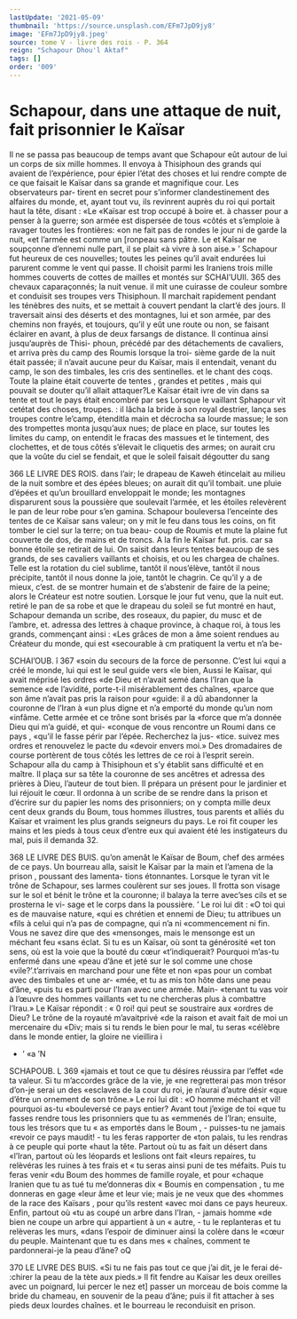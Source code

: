```yaml
---
lastUpdate: '2021-05-09'
thumbnail: 'https://source.unsplash.com/EFm7JpD9jy8'
image: 'EFm7JpD9jy8.jpeg'
source: tome V - livre des rois - P. 364
reign: "Schapour Dhou'l Aktaf"
tags: []
order: '009'
---
```


# Schapour, dans une attaque de nuit, fait prisonnier le Kaïsar

Il ne se passa pas beaucoup de temps avant que
Schapour eût autour de lui un corps de six mille
hommes. Il envoya à Thisiphoun des grands qui avaient de l’expérience, pour épier l’état des choses
et lui rendre compte de ce que faisait le Kaïsar dans sa grande et magnifique cour. Les observateurs par- tirent en secret pour s’informer clandestinement des alfaires du monde, et, ayant tout vu, ils revinrent auprès du roi qui portait haut la tête, disant : «Le «Kaïsar est trop occupé à boire et. à chasser pour
a penser à la guerre; son armée est dispersée de tous
«côtés et s’emploie à ravager toutes les frontières:
«on ne fait pas de rondes le jour ni de garde la nuit, «et l’armée est comme un [ronpeau sans pâtre. Le
et Kaîsar ne soupçonne d’ennemi nulle part, il se plait
«à vivre à son aise.» ’
Schapour fut heureux de ces nouvelles; toutes les
peines qu’il avait endurées lui parurent comme le
vent qui passe. Il choisit parmi les Iraniens trois mille hommes couverts de cottes de mailles et montés sur
SCHAI’UUII. 365 des chevaux caparaçonnés; la nuit venue. il mit une
cuirasse de couleur sombre et conduisit ses troupes vers Thisiphoun. Il marchait rapidement pendant les ténèbres des nuits, et se mettait à couvert pendant
la clart’é des jours. Il traversait ainsi des déserts et
des montagnes, lui et son armée, par des chemins non frayés, et toujours, qu’il y eût une route ou non,
se faisant éclairer en avant, à plus de deux farsangs de distance. Il continua ainsi jusqu’auprès de Thisi- phoun, précédé par des détachements de cavaliers,
et arriva près du camp des Roumis lorsque la troi- sième garde de la nuit était passée; il n’avait aucune
peur du Kaïsar, mais il entendait, venant du camp, le son des timbales, les cris des sentinelles. et le chant des coqs. Toute la plaine était couverte de tentes , grandes et petites , mais qui pouvait se douter qu’il allait attaquer?Le Kaïsar était ivre de vin dans
sa tente et tout le pays était encombré par ses
Lorsque le vaillant Sphapour vit cetétat des choses, troupes. :
il lâcha la bride à son royal destrier, lança ses troupes
contre le’camp, étenditla main et décrocha sa lourde
massue; le son des trompettes monta jusqu’aux nues;
de place en place, sur toutes les limites du camp,
on entendit le fracas des massues et le tintement, des clochettes, et de tous côtés s’élevait le cliquetis
des armes; on aurait cru que la voûte du ciel se fendait, et que le soleil faisait dégoutter du sang

366 LE LIVRE DES ROIS.
dans l’air; le drapeau de Kaweh étincelait au milieu
de la nuit sombre et des épées bleues; on aurait dit qu’il tombait. une pluie d’épées et qu’un brouillard
enveloppait le monde; les montagnes disparurent sous la poussière que soulevait l’armée, et les étoiles
relevèrent le pan de leur robe pour s’en gamina. Schapour bouleversa l’enceinte des tentes de ce
Kaïsar sans valeur; on y mit le feu dans tous les coins, on fit tomber le ciel sur la terre; on tua beau- coup de Roumis et mute la plaine fut couverte de dos, de mains et de troncs. A la fin le Kaïsar fut. pris. car sa bonne étoile se retirait de lui. On saisit dans leurs tentes beaucoup de ses grands, de ses cavaliers vaillants et choisis, et ou les chargea de chaînes. Telle est la rotation du ciel sublime, tantôt
il nous’élève, tantôt il nous précipite, tantôt il nous
donne la joie, tantôt le chagrin. Ce qu’il y a de mieux, c’est. de se montrer humain et de s’abstenir
de faire de la peine; alors le Créateur est notre soutien.
Lorsque le jour fut venu, que la nuit eut. retiré le
pan de sa robe et que le drapeau du soleil se fut montré en haut, Schapour demanda un scribe, des roseaux, du papier, du musc et de l’ambre, et. adressa
des lettres à chaque province, à chaque roi, à tous
les grands, commençant ainsi : «Les grâces de mon a âme soient rendues au Créateur du monde, qui est «secourable à cm pratiquent la vertu et n’a be-

SCHAI’OUB. î 367 «soin du secours de la force de personne. C’est lui
«qui a créé le monde, lui qui est le seul guide vers «le bien, Aussi le Kaïsar, qui avait méprisé les ordres «de Dieu et n’avait semé dans l’Iran que la semence
«de l’avidité, porte-t-il misérablement des chaînes, «parce que son âme n’avait pas pris la raison pour «guide: il a dû abandonner la couronne de l’Iran à «un plus digne et n’a emporté du monde qu’un nom «infâme. Cette armée et ce trône sont brisés par la «force que m’a donnée Dieu qui m’a guidé, et qui-
«conque de vous rencontre un Roumi dans ce pays , «qu’il le fasse périr par l’épée. Recherchez la jus-
«tice. suivez mes ordres et renouvelez le pacte du «devoir envers moi.» Des dromadaires de course portèrent de tous côtés les lettres de ce roi à l’esprit
serein.
Schapour alla du camp à Thisiphoun et s’y établit
sans difficulté et en maître. Il plaça sur sa tête la
couronne de ses ancêtres et adressa des prières à Dieu, l’auteur de tout bien. Il prépara un présent
pour le jardinier et lui réjouit le cœur. Il ordonna à
un scribe de se rendre dans la prison et d’écrire sur
du papier les noms des prisonniers; on y compta mille deux cent deux grands du Boum, tous hommes illustres, tous parents et alliés du Kaïsar et vraiment
les plus grands seigneurs du pays. Le roi fit couper les mains et les pieds à tous ceux d’entre eux qui avaient été les instigateurs du mal, puis il demanda 32.

368 LE LIVRE DES BUIS.
qu’on amenât le Kaïsar de Boum, chef des armées
de ce pays. Un bourreau alla, saisit le Kaïsar par la main et l’amena de la prison , poussant des lamenta- tions étonnantes. Lorsque le tyran vit le trône de Schapour, ses larmes coulèrent sur ses joues. Il frotta son visage sur le sol et bénit le trône et la couronne;
il balaya la terre avec’ses cils et se prosterna le vi- sage et le corps dans la poussière. ’
Le roi lui dit : «O toi qui es de mauvaise nature, «qui es chrétien et ennemi de Dieu; tu attribues un «fils à celui qui n’a pas de compagne, qui n’a ni «commencement ni fin. Vous ne savez dire que des «mensonges, mais le mensonge est un méchant feu «sans éclat. Si tu es un Kaïsar, où sont ta générosité
«et ton sens, où est la voie que la bouté du cœur «t’indiquerait? Pourquoi m’as-tu enfermé dans une
«peau d’âne et jeté sur le sol comme une chose «vile?’.t’arrivais en marchand pour une fête et non
«pas pour un combat avec des timbales et une ar- «mée, et tu as mis ton hôte dans une peau d’âne,
«puis tu es parti pour l’Iran avec une armée. Main- «tenant tu vas voir à l’œuvre des hommes vaillants
«et tu ne chercheras plus à combattre l’Irau.» Le
Kaïsar répondit : « 0 roi! qui peut se soustraire aux «ordres de Dieu? Le trône de la royauté m’avaitprivé
«de la raison et avait fait de moi un mercenaire du «Div; mais si tu rends le bien pour le mal, tu seras «célèbre dans le monde entier, la gloire ne vieillira
i

- ’ «a
  ’N

SCHAPOUB. L 369 «jamais et tout ce que tu désires réussira par l’effet
«de ta valeur. Si tu m’accordes grâce de la vie, je «ne regretterai pas mon trésor d’on-je serai un des «esclaves de la cour du roi, je n’aurai d’autre désir «que d’être un ornement de son trône.» Le roi lui
dit : «O homme méchant et vil! pourquoi as-tu «bouleversé ce pays entier? Avant tout j’exige de toi
«que tu fasses rendre tous les prisonniers que tu as «emmenés de l’Iran; ensuite, tous les trésors que tu
« as emportés dans le Boum , - puisses-tu ne jamais «revoir ce pays maudit! - tu les feras rapporter de «ton palais, tu les rendras à ce peuple qui porte «haut la tête. Partout où tu as fait un désert dans «l’Iran, partout où les léopards et leslions ont fait
«leurs repaires, tu relèvéras les ruines à tes frais et
« tu seras ainsi puni de tes méfaits. Puis tu feras venir
«du Boum des hommes de famille royale, et pour
«chaque Iranien que tu as tué tu me’donneras dix
« Boumis en compensation , tu me donneras en gage
«leur âme et leur vie; mais je ne veux que des «hommes de la race des Kaïsars , pour qu’ils restent
«avec moi dans ce pays heureux. Enfin, partout où «tu as coupé un arbre dans l’Iran, - jamais homme «de bien ne coupe un arbre qui appartient à un
« autre, - tu le replanteras et tu relèveras les murs,
«dans l’espoir de diminuer ainsi la colère dans le
«cœur du peuple. Maintenant que tu es dans mes « chaînes, comment te pardonnerai-je la peau d’âne?
oQ

370 LE LIVRE DES BUIS.
«Si tu ne fais pas tout ce que j’ai dit, je le ferai dé- :chirer la peau de la tète aux pieds.»
Il fit fendre au Kaïsar les deux oreilles avec un poignard, lui percer le nez et] passer un morceau de bois comme la bride du chameau, en souvenir de la peau d’âne; puis il fit attacher à ses pieds deux lourdes chaînes. et le bourreau le reconduisit en prison.
